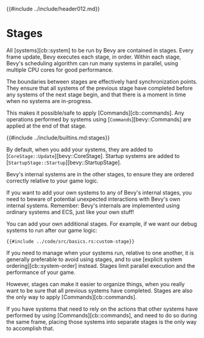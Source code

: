 {{#include ../include/header012.md}}

# Stages

All [systems][cb::system] to be run by Bevy are contained in stages. Every
frame update, Bevy executes each stage, in order. Within each stage, Bevy's
scheduling algorithm can run many systems in parallel, using multiple CPU
cores for good performance.

The boundaries between stages are effectively hard synchronization points.
They ensure that all systems of the previous stage have completed before any
systems of the next stage begin, and that there is a moment in time when no
systems are in-progress.

This makes it possible/safe to apply [Commands][cb::commands]. Any operations
performed by systems using [`Commands`][bevy::Commands] are applied at the
end of that stage.

{{#include ../include/builtins.md:stages}}

By default, when you add your systems, they are added to
[`CoreStage::Update`][bevy::CoreStage]. Startup systems are added to
[`StartupStage::Startup`][bevy::StartupStage].

Bevy's internal systems are in the other stages, to ensure they are ordered
correctly relative to your game logic.

If you want to add your own systems to any of Bevy's internal stages, you
need to beware of potential unexpected interactions with Bevy's own internal
systems. Remember: Bevy's internals are implemented using ordinary systems
and ECS, just like your own stuff!

You can add your own additional stages. For example, if we want our debug
systems to run after our game logic:

```rust,no_run,noplayground
{{#include ../code/src/basics.rs:custom-stage}}
```

If you need to manage when your systems run, relative to one another, it
is generally preferable to avoid using stages, and to use [explicit system
ordering][cb::system-order] instead. Stages limit parallel execution and
the performance of your game.

However, stages can make it easier to organize things, when you really want
to be sure that all previous systems have completed. Stages are also the
only way to apply [Commands][cb::commands].

If you have systems that need to rely on the actions that other systems have
performed by using [Commands][cb::commands], and need to do so during the
same frame, placing those systems into separate stages is the only way to
accomplish that.
